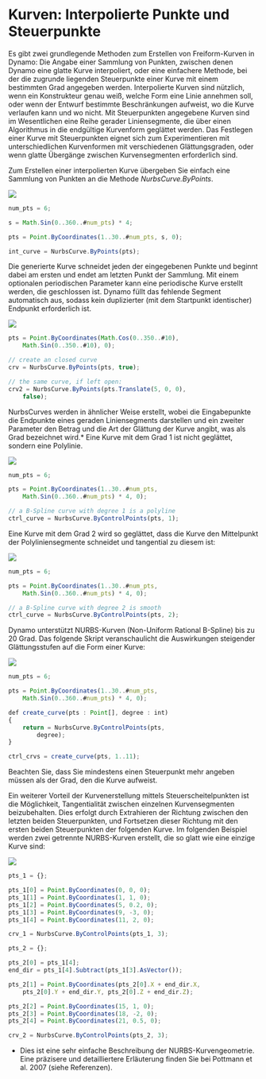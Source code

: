 # Kurven: Interpolierte Punkte und Steuerpunkte

Es gibt zwei grundlegende Methoden zum Erstellen von Freiform-Kurven in Dynamo: Die Angabe einer Sammlung von Punkten, zwischen denen Dynamo eine glatte Kurve interpoliert, oder eine einfachere Methode, bei der die zugrunde liegenden Steuerpunkte einer Kurve mit einem bestimmten Grad angegeben werden. Interpolierte Kurven sind nützlich, wenn ein Konstrukteur genau weiß, welche Form eine Linie annehmen soll, oder wenn der Entwurf bestimmte Beschränkungen aufweist, wo die Kurve verlaufen kann und wo nicht. Mit Steuerpunkten angegebene Kurven sind im Wesentlichen eine Reihe gerader Liniensegmente, die über einen Algorithmus in die endgültige Kurvenform geglättet werden. Das Festlegen einer Kurve mit Steuerpunkten eignet sich zum Experimentieren mit unterschiedlichen Kurvenformen mit verschiedenen Glättungsgraden, oder wenn glatte Übergänge zwischen Kurvensegmenten erforderlich sind.

Zum Erstellen einer interpolierten Kurve übergeben Sie einfach eine Sammlung von Punkten an die Methode *NurbsCurve.ByPoints*.

![](images/12-4/Curves_01.png)

```js
num_pts = 6;

s = Math.Sin(0..360..#num_pts) * 4;

pts = Point.ByCoordinates(1..30..#num_pts, s, 0);

int_curve = NurbsCurve.ByPoints(pts);
```

Die generierte Kurve schneidet jeden der eingegebenen Punkte und beginnt dabei am ersten und endet am letzten Punkt der Sammlung. Mit einem optionalen periodischen Parameter kann eine periodische Kurve erstellt werden, die geschlossen ist. Dynamo füllt das fehlende Segment automatisch aus, sodass kein duplizierter (mit dem Startpunkt identischer) Endpunkt erforderlich ist.

![](images/12-4/Curves_02.png)

```js
pts = Point.ByCoordinates(Math.Cos(0..350..#10),
    Math.Sin(0..350..#10), 0);

// create an closed curve
crv = NurbsCurve.ByPoints(pts, true);

// the same curve, if left open:
crv2 = NurbsCurve.ByPoints(pts.Translate(5, 0, 0),
    false);
```

NurbsCurves werden in ähnlicher Weise erstellt, wobei die Eingabepunkte die Endpunkte eines geraden Liniensegments darstellen und ein zweiter Parameter den Betrag und die Art der Glättung der Kurve angibt, was als Grad bezeichnet wird.* Eine Kurve mit dem Grad 1 ist nicht geglättet, sondern eine Polylinie.

![](images/12-4/Curves_03.png)

```js
num_pts = 6;

pts = Point.ByCoordinates(1..30..#num_pts,
    Math.Sin(0..360..#num_pts) * 4, 0);

// a B-Spline curve with degree 1 is a polyline
ctrl_curve = NurbsCurve.ByControlPoints(pts, 1);
```

Eine Kurve mit dem Grad 2 wird so geglättet, dass die Kurve den Mittelpunkt der Polyliniensegmente schneidet und tangential zu diesem ist:

![](images/12-4/Curves_04.png)

```js
num_pts = 6;

pts = Point.ByCoordinates(1..30..#num_pts,
    Math.Sin(0..360..#num_pts) * 4, 0);

// a B-Spline curve with degree 2 is smooth
ctrl_curve = NurbsCurve.ByControlPoints(pts, 2);
```

Dynamo unterstützt NURBS-Kurven (Non-Uniform Rational B-Spline) bis zu 20 Grad. Das folgende Skript veranschaulicht die Auswirkungen steigender Glättungsstufen auf die Form einer Kurve:

![](images/12-4/Curves_05.png)

```js
num_pts = 6;

pts = Point.ByCoordinates(1..30..#num_pts,
    Math.Sin(0..360..#num_pts) * 4, 0);

def create_curve(pts : Point[], degree : int) 
{
	return = NurbsCurve.ByControlPoints(pts,
        degree);
}

ctrl_crvs = create_curve(pts, 1..11);
```

Beachten Sie, dass Sie mindestens einen Steuerpunkt mehr angeben müssen als der Grad, den die Kurve aufweist.

Ein weiterer Vorteil der Kurvenerstellung mittels Steuerscheitelpunkten ist die Möglichkeit, Tangentialität zwischen einzelnen Kurvensegmenten beizubehalten. Dies erfolgt durch Extrahieren der Richtung zwischen den letzten beiden Steuerpunkten, und Fortsetzen dieser Richtung mit den ersten beiden Steuerpunkten der folgenden Kurve. Im folgenden Beispiel werden zwei getrennte NURBS-Kurven erstellt, die so glatt wie eine einzige Kurve sind:

![](images/12-4/Curves_06.png)

```js
pts_1 = {};

pts_1[0] = Point.ByCoordinates(0, 0, 0);
pts_1[1] = Point.ByCoordinates(1, 1, 0);
pts_1[2] = Point.ByCoordinates(5, 0.2, 0);
pts_1[3] = Point.ByCoordinates(9, -3, 0);
pts_1[4] = Point.ByCoordinates(11, 2, 0);

crv_1 = NurbsCurve.ByControlPoints(pts_1, 3);

pts_2 = {};

pts_2[0] = pts_1[4];
end_dir = pts_1[4].Subtract(pts_1[3].AsVector());

pts_2[1] = Point.ByCoordinates(pts_2[0].X + end_dir.X,
    pts_2[0].Y + end_dir.Y, pts_2[0].Z + end_dir.Z);

pts_2[2] = Point.ByCoordinates(15, 1, 0);
pts_2[3] = Point.ByCoordinates(18, -2, 0);
pts_2[4] = Point.ByCoordinates(21, 0.5, 0);

crv_2 = NurbsCurve.ByControlPoints(pts_2, 3);
```

* Dies ist eine sehr einfache Beschreibung der NURBS-Kurvengeometrie. Eine präzisere und detailliertere Erläuterung finden Sie bei Pottmann et al. 2007 (siehe Referenzen).

